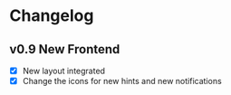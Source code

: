 # Changelog

## v0.9 New Frontend
* [x] New layout integrated
* [x] Change the icons for new hints and new notifications
